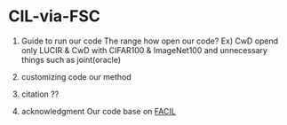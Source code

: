 # CIL-via-FSC

1. Guide to run our code
The range how open our code?
Ex) CwD opend only LUCIR & CwD with CIFAR100 & ImageNet100
and unnecessary things such as joint(oracle) 

2. customizing code
our method 

3. citation
??

4. acknowledgment
Our code base on [FACIL](https://github.com/mmasana/FACIL)
